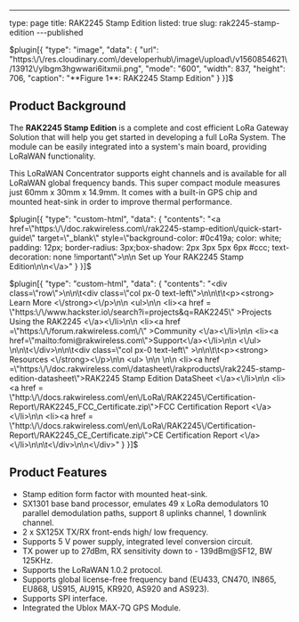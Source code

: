 ---
type: page
title: RAK2245 Stamp Edition
listed: true
slug: rak2245-stamp-edition
---published

$plugin[{
    "type": "image",
    "data": {
        "url": "https:\/\/res.cloudinary.com\/developerhub\/image\/upload\/v1560854621\/13912\/ylbgm3hgwwari6itxmii.png",
        "mode": "600",
        "width": 837,
        "height": 706,
        "caption": "**Figure 1**: RAK2245 Stamp Edition"
    }
}]$

## Product Background

The **RAK2245 Stamp Edition** is a complete and cost efficient LoRa Gateway Solution that will help you get started in developing a full LoRa System. The module can be easily integrated into a system's main board, providing LoRaWAN functionality.

This LoRaWAN Concentrator supports eight channels and is available for all LoRaWAN global frequency bands. This super compact  module measures just 60mm x 30mm x 14.9mm. It comes with a built-in GPS chip and mounted heat-sink in order to improve thermal performance.

$plugin[{
    "type": "custom-html",
    "data": {
        "contents": "<a href=\"https:\/\/doc.rakwireless.com\/rak2245-stamp-edition\/quick-start-guide\" target=\"_blank\" style=\"background-color: #0c419a; color: white; padding: 12px; border-radius: 3px;box-shadow: 2px 3px 5px 6px #ccc; text-decoration: none !important\">\n\n    Set up Your RAK2245 Stamp Edition\n\n<\/a>"
    }
}]$

$plugin[{
    "type": "custom-html",
    "data": {
        "contents": "<div class=\"row\">\n\n\t<div class=\"col px-0 text-left\">\n\n\t\t<p><strong> Learn More <\/strong><\/p>\n\n                <ul>\n\n                      <li><a href = \"https:\/\/www.hackster.io\/search?i=projects&q=RAK2245\" >Projects Using the RAK2245 <\/a><\/li>\n\n                      <li><a href =\"https:\/\/forum.rakwireless.com\/\" >Community <\/a><\/li>\n\n                      <li><a href=\"mailto:fomi@rakwireless.com\">Support<\/a><\/li>\n\n               <\/ul>  \n\n\t<\/div>\n\n\t<div class=\"col px-0 text-left\" >\n\n\t\t<p><strong> Resources <\/strong><\/p>\n\n                    <ul> \n\n                     \n\n <li><a href =\"https:\/\/doc.rakwireless.com\/datasheet\/rakproducts\/rak2245-stamp-edition-datasheet\">RAK2245 Stamp Edition DataSheet <\/a><\/li>\n\n <li><a href = \"http:\/\/docs.rakwireless.com\/en\/LoRa\/RAK2245\/Certification-Report\/RAK2245_FCC_Certificate.zip\">FCC Certification Report <\/a> <\/li>\n\n <li><a href = \"http:\/\/docs.rakwireless.com\/en\/LoRa\/RAK2245\/Certification-Report\/RAK2245_CE_Certificate.zip\">CE Certification Report <\/a> <\/li>\n\n\t<\/div>\n\n<\/div>"
    }
}]$

## Product Features

- Stamp edition form factor with mounted heat-sink.
- SX1301 base band processor, emulates 49 x LoRa demodulators 10 parallel demodulation paths, support 8 uplinks channel, 1 downlink channel.
- 2 x SX125X TX/RX front-ends high/ low frequency.
- Supports 5 V power supply, integrated level conversion circuit.
- TX power up to 27dBm, RX sensitivity down to - 139dBm@SF12, BW 125KHz.
- Supports the LoRaWAN 1.0.2 protocol.
- Supports global license-free frequency band (EU433, CN470, IN865, EU868, US915, AU915, KR920, AS920 and AS923).
- Supports SPI interface.
- Integrated the Ublox MAX-7Q GPS Module.

